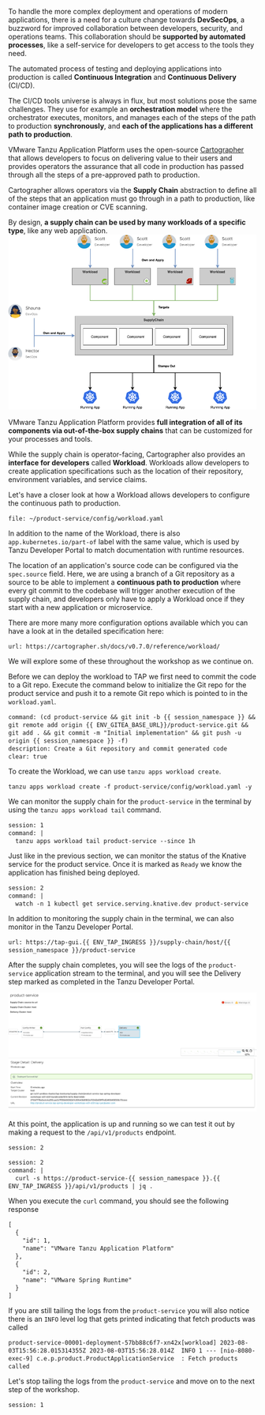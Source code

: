 To handle the more complex deployment and operations of modern applications, there is a need for a culture change towards **DevSecOps**, a buzzword for improved collaboration between developers, security, and operations teams.
This collaboration should be **supported by automated processes**, like a self-service for developers to get access to the tools they need.

The automated process of testing and deploying applications into production is called **Continuous Integration** and **Continuous Delivery** (CI/CD). 

The CI/CD tools universe is always in flux, but most solutions pose the same challenges. They use for example an **orchestration model** where the orchestrator executes, monitors, and manages each of the steps of the path to production **synchronously**, and **each of the applications has a different path to production**.

VMware Tanzu Application Platform uses the open-source [Cartographer](https://cartographer.sh) that allows developers to focus on delivering value to their users and provides operators the assurance that all code in production has passed through all the steps of a pre-approved path to production.

Cartographer allows operators via the **Supply Chain** abstraction to define all of the steps that an application must go through in a path to production, like container image creation or CVE scanning.

By design, **a supply chain can be used by many workloads of a specific type**, like any web application. 
![Reusable CI/CD](../images/reusable-cicd.png)

VMware Tanzu Application Platform provides **full integration of all of its components via out-of-the-box supply chains** that can be customized for your processes and tools.

While the supply chain is operator-facing, Cartographer also provides an **interface for developers** called **Workload**. Workloads allow developers to create application specifications such as the location of their repository, environment variables, and service claims.

Let's have a closer look at how a Workload allows developers to configure the continuous path to production.
```editor:open-file
file: ~/product-service/config/workload.yaml
```

In addition to the name of the Workload, there is also `app.kubernetes.io/part-of` label with the same value, which is used by Tanzu Developer Portal to match documentation with runtime resources.

The location of an application's source code can be configured via the `spec.source` field. Here, we are using a branch of a Git repository as a source to be able to implement a **continuous path to production** where every git commit to the codebase will trigger another execution of the supply chain, and developers only have to apply a Workload once if they start with a new application or microservice. 

There are more many more configuration options available which you can have a look at in the detailed specification here:
```dashboard:open-url
url: https://cartographer.sh/docs/v0.7.0/reference/workload/
```
We will explore some of these throughout the workshop as we continue on.

Before we can deploy the workload to TAP we first need to commit the code to a Git repo.
Execute the command below to initialize the Git repo for the product service and push it to a remote Git repo which is pointed to in the `workload.yaml`.

```terminal:execute
command: (cd product-service && git init -b {{ session_namespace }} && git remote add origin {{ ENV_GITEA_BASE_URL}}/product-service.git && git add . && git commit -m "Initial implementation" && git push -u origin {{ session_namespace }} -f)
description: Create a Git repository and commit generated code
clear: true
```

To create the Workload, we can use `tanzu apps workload create`.  
```execute
tanzu apps workload create -f product-service/config/workload.yaml -y
```

We can monitor the supply chain for the `product-service` in the terminal by using the `tanzu apps workload tail` command.
```terminal:execute
session: 1
command: |
  tanzu apps workload tail product-service --since 1h
```
Just like in the previous section, we can monitor the status of the Knative service for the product service.  Once it is marked as `Ready` we know the application has finished being deployed.

```terminal:execute
session: 2
command: |
  watch -n 1 kubectl get service.serving.knative.dev product-service
```

In addition to monitoring the supply chain in the terminal, we can also monitor in the Tanzu Developer Portal.
```dashboard:open-url
url: https://tap-gui.{{ ENV_TAP_INGRESS }}/supply-chain/host/{{ session_namespace }}/product-service
```

After the supply chain completes, you will see the logs of the `product-service` application stream to the terminal, and you will see the Delivery step marked as completed in the Tanzu Developer Portal.

![Delivery Tanzu Developer Portal](../images/delivery-tap-gui.png)

At this point, the application is up and running so we can test it out by making a request to the `/api/v1/products` endpoint.

```terminal:interrupt
session: 2
```

```terminal:execute
session: 2
command: |
  curl -s https://product-service-{{ session_namespace }}.{{ ENV_TAP_INGRESS }}/api/v1/products | jq .
```

When you execute the `curl` command, you should see the following response

```
[
  {
    "id": 1,
    "name": "VMware Tanzu Application Platform"
  },
  {
    "id": 2,
    "name": "VMware Spring Runtime"
  }
]
```

If you are still tailing the logs from the `product-service` you will also notice there is an `INFO` level log that gets printed indicating that fetch products was called

```
product-service-00001-deployment-57bb88c6f7-xn42x[workload] 2023-08-03T15:56:28.015314355Z 2023-08-03T15:56:28.014Z  INFO 1 --- [nio-8080-exec-9] c.e.p.product.ProductApplicationService  : Fetch products called
```

Let's stop tailing the logs from the `product-service` and move on to the next step of the workshop.

```terminal:interrupt
session: 1
```
